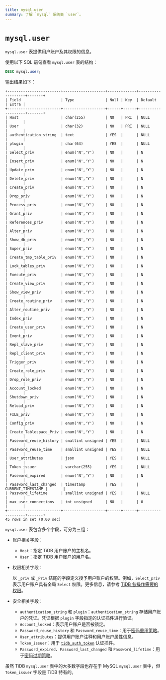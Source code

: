 ```yaml
---
title: mysql.user
summary: 了解 `mysql` 系统表 `user`。
---
```


# `mysql.user`

`mysql.user` 表提供用户账户及其权限的信息。

使用以下 SQL 语句查看 `mysql.user` 表的结构：

```sql
DESC mysql.user;
```

输出结果如下：

```
+------------------------+-------------------+------+------+-------------------+-------+
| Field                  | Type              | Null | Key  | Default           | Extra |
+------------------------+-------------------+------+------+-------------------+-------+
| Host                   | char(255)         | NO   | PRI  | NULL              |       |
| User                   | char(32)          | NO   | PRI  | NULL              |       |
| authentication_string  | text              | YES  |      | NULL              |       |
| plugin                 | char(64)          | YES  |      | NULL              |       |
| Select_priv            | enum('N','Y')     | NO   |      | N                 |       |
| Insert_priv            | enum('N','Y')     | NO   |      | N                 |       |
| Update_priv            | enum('N','Y')     | NO   |      | N                 |       |
| Delete_priv            | enum('N','Y')     | NO   |      | N                 |       |
| Create_priv            | enum('N','Y')     | NO   |      | N                 |       |
| Drop_priv              | enum('N','Y')     | NO   |      | N                 |       |
| Process_priv           | enum('N','Y')     | NO   |      | N                 |       |
| Grant_priv             | enum('N','Y')     | NO   |      | N                 |       |
| References_priv        | enum('N','Y')     | NO   |      | N                 |       |
| Alter_priv             | enum('N','Y')     | NO   |      | N                 |       |
| Show_db_priv           | enum('N','Y')     | NO   |      | N                 |       |
| Super_priv             | enum('N','Y')     | NO   |      | N                 |       |
| Create_tmp_table_priv  | enum('N','Y')     | NO   |      | N                 |       |
| Lock_tables_priv       | enum('N','Y')     | NO   |      | N                 |       |
| Execute_priv           | enum('N','Y')     | NO   |      | N                 |       |
| Create_view_priv       | enum('N','Y')     | NO   |      | N                 |       |
| Show_view_priv         | enum('N','Y')     | NO   |      | N                 |       |
| Create_routine_priv    | enum('N','Y')     | NO   |      | N                 |       |
| Alter_routine_priv     | enum('N','Y')     | NO   |      | N                 |       |
| Index_priv             | enum('N','Y')     | NO   |      | N                 |       |
| Create_user_priv       | enum('N','Y')     | NO   |      | N                 |       |
| Event_priv             | enum('N','Y')     | NO   |      | N                 |       |
| Repl_slave_priv        | enum('N','Y')     | NO   |      | N                 |       |
| Repl_client_priv       | enum('N','Y')     | NO   |      | N                 |       |
| Trigger_priv           | enum('N','Y')     | NO   |      | N                 |       |
| Create_role_priv       | enum('N','Y')     | NO   |      | N                 |       |
| Drop_role_priv         | enum('N','Y')     | NO   |      | N                 |       |
| Account_locked         | enum('N','Y')     | NO   |      | N                 |       |
| Shutdown_priv          | enum('N','Y')     | NO   |      | N                 |       |
| Reload_priv            | enum('N','Y')     | NO   |      | N                 |       |
| FILE_priv              | enum('N','Y')     | NO   |      | N                 |       |
| Config_priv            | enum('N','Y')     | NO   |      | N                 |       |
| Create_Tablespace_Priv | enum('N','Y')     | NO   |      | N                 |       |
| Password_reuse_history | smallint unsigned | YES  |      | NULL              |       |
| Password_reuse_time    | smallint unsigned | YES  |      | NULL              |       |
| User_attributes        | json              | YES  |      | NULL              |       |
| Token_issuer           | varchar(255)      | YES  |      | NULL              |       |
| Password_expired       | enum('N','Y')     | NO   |      | N                 |       |
| Password_last_changed  | timestamp         | YES  |      | CURRENT_TIMESTAMP |       |
| Password_lifetime      | smallint unsigned | YES  |      | NULL              |       |
| max_user_connections   | int unsigned      | NO   |      | 0                 |       |
+------------------------+-------------------+------+------+-------------------+-------+
45 rows in set (0.00 sec)
```

`mysql.user` 表包含多个字段，可分为三组：

* 账户相关字段：
    * `Host`：指定 TiDB 用户账户的主机名。
    * `User`：指定 TiDB 用户账户的用户名。
* 权限相关字段：

    以 `_priv` 或 `_Priv` 结尾的字段定义授予用户账户的权限。例如，`Select_priv` 表示用户账户具有全局 `Select` 权限。更多信息，请参考 [TiDB 各操作需要的权限](/privilege-management.md#tidb-各操作需要的权限)。

* 安全相关字段：
    * `authentication_string` 和 `plugin`：`authentication_string` 存储用户账户的凭证。凭证根据 `plugin` 字段指定的认证插件进行验证。
    * `Account_locked`：表示用户账户是否被锁定。
    * `Password_reuse_history` 和 `Password_reuse_time`：用于[密码重用策略](/password-management.md#密码重用策略)。
    * `User_attributes`：提供用户账户注释和用户账户属性信息。
    * `Token_issuer`：用于 [`tidb_auth_token`](/security-compatibility-with-mysql.md#tidb_auth_token) 认证插件。
    * `Password_expired`、`Password_last_changed` 和 `Password_lifetime`：用于[密码过期策略](/password-management.md#密码过期策略)。

虽然 TiDB `mysql.user` 表中的大多数字段也存在于 MySQL `mysql.user` 表中，但 `Token_issuer` 字段是 TiDB 特有的。